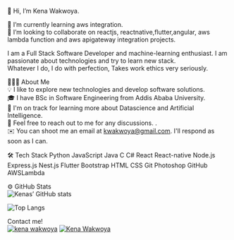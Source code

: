  👋 Hi, I’m Kena Wakwoya.  

🌱 I’m currently learning aws integration.  
💞️ I’m looking to collaborate on reactjs, reactnative,flutter,angular, aws lambda function and aws apigateway integration projects.  

I am a Full Stack Software Developer and machine-learning enthusiast. I am passionate about technologies and try to learn new stack.  
Whatever I do, I do with perfection, Takes work ethics very seriously.




👨🏻‍💻  About Me  
💡  I like to explore new technologies and develop software solutions.  
🎓  I have BSc in Software Engineering from Addis Ababa University.  
🌱  I'm on track for learning more about Datascience and Artificial Intelligence.  
💬  Feel free to reach out to me for any discussions. 
.  
✉️  You can shoot me an email at kwakwoya@gmail.com. I'll respond as soon as I can. 

 
🛠  Tech Stack
Python  JavaScript  Java  C  C#  React  React-native  Node.js  Express.js  Nest.js  Flutter  Bootstrap
HTML  CSS  Git  Photoshop  GitHub  AWSLambda





⚙️  GitHub Stats  
![Kenas’ GitHub stats](https://github-readme-stats.vercel.app/api?username=kena-wakwoya&theme=onedark&show_icons=true&count_private=true "Kenas’ GutHub Stats")


![Top Langs](https://github-readme-stats.vercel.app/api/top-langs/?username=kena-wakwoya&theme=tokyonight "Kenas’ Top Languages Card")




Contact me!  
<a href="https://www.linkedin.com/kena-wakwoya-kanai/"> ![kena wakwoya](https://img.shields.io/badge/-LinkedIn-0e76a8?style=plastic&logo=linkedIn)</a>
<a href="https://twitter.com/KenaWakwoya">![Kena Wakwoya](https://img.shields.io/badge/-Twitter-1DA1F2?style=plastic&logo=Twitter) </a>



